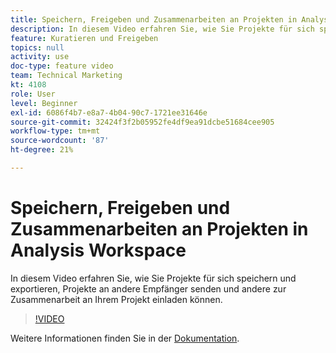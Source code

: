 ```yaml
---
title: Speichern, Freigeben und Zusammenarbeiten an Projekten in Analysis Workspace
description: In diesem Video erfahren Sie, wie Sie Projekte für sich speichern und exportieren, Projekte an andere Empfänger senden und andere zur Zusammenarbeit an Ihrem Projekt einladen können.
feature: Kuratieren und Freigeben
topics: null
activity: use
doc-type: feature video
team: Technical Marketing
kt: 4108
role: User
level: Beginner
exl-id: 6086f4b7-e8a7-4b04-90c7-1721ee31646e
source-git-commit: 32424f3f2b05952fe4df9ea91dcbe51684cee905
workflow-type: tm+mt
source-wordcount: '87'
ht-degree: 21%

---
```


# Speichern, Freigeben und Zusammenarbeiten an Projekten in Analysis Workspace

In diesem Video erfahren Sie, wie Sie Projekte für sich speichern und exportieren, Projekte an andere Empfänger senden und andere zur Zusammenarbeit an Ihrem Projekt einladen können.

>[!VIDEO](https://video.tv.adobe.com/v/30993/?quality=12)

Weitere Informationen finden Sie in der [Dokumentation](https://docs.adobe.com/content/help/de-DE/analytics/analyze/analysis-workspace/curate-share/send-schedule-files.html).
